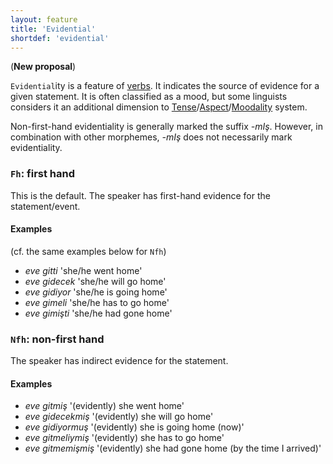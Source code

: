 ```yaml
---
layout: feature
title: 'Evidential'
shortdef: 'evidential'
---
```


(**New proposal**)

`Evidential`ity is a feature of [verbs](tr-pos/VERB).
It indicates the source of evidence for a given statement. 
It is often classified as a mood,
but some linguists considers it an additional dimension to [Tense]()/[Aspect]()/[Moodality](Mood) system.

Non-first-hand evidentiality is generally marked the suffix *-mIş*.
However, in combination with other morphemes,
*-mIş* does not necessarily mark evidentiality.

### `Fh`: first hand

This is the default. 
The speaker has first-hand evidence for the statement/event.

#### Examples
(cf. the same examples below for `Nfh`)

* _eve gitti_ 'she/he went home'
* _eve gidecek_ 'she/he will go home'
* _eve gidiyor_ 'she/he is going home'
* _eve gimeli_ 'she/he has to go home'
* _eve gimişti_ 'she/he had gone home'

### `Nfh`: non-first hand

The speaker has indirect evidence for the statement.

#### Examples

* *eve gitmiş*  '(evidently) she went home'
* *eve gidecekmiş* '(evidently) she will go home'
* *eve gidiyormuş* '(evidently) she is going home (now)'
* *eve gitmeliymiş* '(evidently) she has to go home'
* *eve gitmemişmiş* '(evidently) she had gone home (by the time I arrived)'
